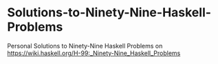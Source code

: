 # Solutions-to-Ninety-Nine-Haskell-Problems
Personal Solutions to Ninety-Nine Haskell Problems on https://wiki.haskell.org/H-99:_Ninety-Nine_Haskell_Problems
